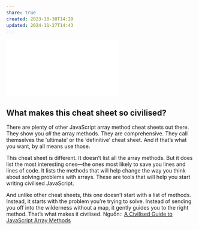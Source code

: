 ```yaml
---
share: true
created: 2023-10-30T14:29
updated: 2024-11-27T14:43
---
```

![civilised_guide_to_javascript_array_methods.pdf](../../../../../../../attachments/civilised_guide_to_javascript_array_methods.pdf)
## What makes this cheat sheet so civilised?

There are plenty of other JavaScript array method cheat sheets out there. They show you _all_ the array methods. They are comprehensive. They call themselves the ‘ultimate’ or the ‘definitive’ cheat sheet. And if that’s what you want, by all means use those.

This cheat sheet is different. It doesn’t list all the array methods. But it does list the most interesting ones—the ones most likely to save you lines and lines of code. It lists the methods that will help change the way you think about solving problems with arrays. These are tools that will help you start writing civilised JavaScript.

And unlike other cheat sheets, this one doesn’t start with a list of methods. Instead, it starts with the problem you’re trying to solve. Instead of sending you off into the wilderness without a map, it gently guides you to the right method. That’s what makes it civilised.
Nguồn:: [A Civilised Guide to JavaScript Array Methods](https://jrsinclair.com/javascript-array-methods-cheat-sheet/)